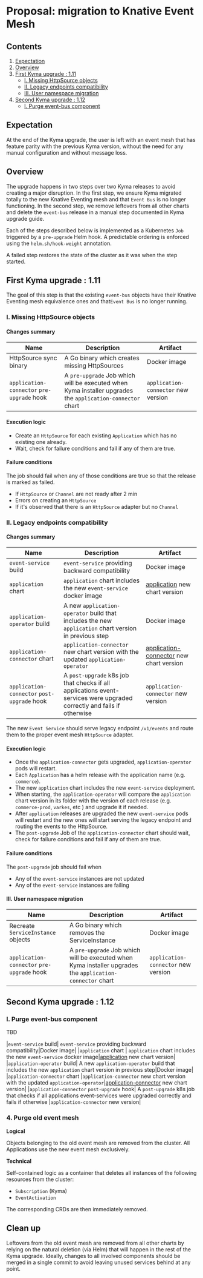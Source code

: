 # Proposal: migration to Knative Event Mesh

## Contents

1. [Expectation](#expectation)
2. [Overview](#overview)
3. [First Kyma upgrade : 1.11](#first-kyma-upgrade--111)
     - [I. Missing HttpSource objects](#i-missing-httpsource-objects)
     - [II. Legacy endpoints compatibility](#ii-legacy-endpoints-compatibility)
     - [III. User namespace migration](#iii-user-namespace-migration)
4. [Second Kyma upgrade : 1.12](#second-kyma-upgrade--112)
     - [I. Purge event-bus component](#i-purge-event-bus-component)

## Expectation

At the end of the Kyma upgrade, the user is left with an event mesh that has feature parity with the previous Kyma
version, without the need for any manual configuration and without message loss.

## Overview

The upgrade happens in two steps over two Kyma releases to avoid creating a major disruption. In
the first step, we ensure Kyma migrated totally to the new Knative Eventing mesh and that `Event Bus` is no longer
functioning. In the second step, we remove leftovers from all other charts and
delete the `event-bus` release in a manual step documented in Kyma upgrade guide.

<!--
described below are orchestrated by the Kyma operator. During a Kyma upgrade, the operator proceeds
component by component, iteratively. The most rational place to hook our migration logic is at the level of the
`cluster-essentials` component, which is the [very first chart](./installation/resources/installer-cr.yaml.tpl#L13-L15)
defined in the `Installation` object, so we can clear the path from there for the actual components' upgrades.
-->

Each of the steps described below is implemented as a Kubernetes `Job` triggered by a `pre-upgrade` Helm hook. A
predictable ordering is enforced using the `helm.sh/hook-weight` annotation.

A failed step restores the state of the cluster as it was when the step started.

## First Kyma upgrade : 1.11

The goal of this step is that the existing `event-bus` objects have their Knative Eventing mesh equivalence ones and
that`Event Bus` is no longer running.

### I. Missing HttpSource objects

#### Changes summary

| Name | Description | Artifact |
|------|-------------|----------|
|HttpSource sync binary| A Go binary which creates missing HttpSources | Docker image|
|`application-connector` `pre-upgrade` hook | A `pre-upgrade` Job which will be executed when Kyma installer upgrades the `application-connector` chart |`application-connector` new version |   

#### Execution logic 

- Create an `HttpSource` for each existing `Application` which has no existing one already.
- Wait, check for failure conditions and fail if any of them are true.
 
#### Failure conditions 
The job should fail when any of those conditions are true so that the release is marked as failed.
 
- If `HttpSource` or `Channel` are not ready after 2 min
- Errors on creating an `HttpSource`
- If it's observed that there is an `HttpSource` adapter but no `Channel`

### II. Legacy endpoints compatibility

#### Changes summary

| Name | Description | Artifact |
|------|-------------|----------|
|`event-service` build| `event-service` providing backward compatibility|Docker image| 
|`application` chart | `application` chart includes the new `event-service` docker image|[application](https://github.com/kyma-project/kyma/tree/master/components/application-operator/charts/application) new chart version| 
|`application-operator` build| A new `application-operator` build that includes the new `application` chart version in previous step|Docker image| 
|`application-connector` chart |`application-connector` new chart version with the updated `application-operator`|[application-connector](https://github.com/kyma-project/kyma/tree/master/resources/application-connector) new chart version|
|`application-connector` `post-upgrade` hook| A `post-upgrade` k8s job that checks if all applications event-services were upgraded correctly and fails if otherwise |`application-connector` new version| 


The new `Event Service` should serve legacy endpoint `/v1/events` and route them to the proper event mesh `HttpSource` adapter.

#### Execution logic

- Once the `application-connector` gets upgraded, `application-operator` pods will restart.
- Each `Application` has a helm release with the application name (e.g. `commerce`). 
- The new `application` chart includes the new `event-service` deployment.
- When starting, the `application-operator` will compare the `application` chart version in its folder with the version of each release (e.g. `commerce-prod`, `varkes`, etc ) and upgrade it if needed.
- After `application` releases are upgraded the new `event-service` pods will restart and the new ones will start serving the legacy endpoint and routing the events to the HttpSource.
- The `post-upgrade` Job of the `application-connector` chart should wait, check for failure conditions and fail if any of them are true.
 
#### Failure conditions 
The `post-upgrade` job should fail when

- Any of the `event-service` instances are not updated
- Any of the `event-service` instances are failing

#### III. User namespace migration

| Name | Description | Artifact |
|------|-------------|----------|
|Recreate `ServiceInstance` objects| A Go binary which removes the ServiceInstance | Docker image|
|`application-connector` `pre-upgrade` hook | A `pre-upgrade` Job which will be executed when Kyma installer upgrades the `application-connector` chart |`application-connector` new version |   


## Second Kyma upgrade : 1.12

### I. Purge event-bus component
TBD


|`event-service` build| `event-service` providing backward compatibility|Docker image| 
|`application` chart | `application` chart includes the new `event-service` docker image|[application](https://github.com/kyma-project/kyma/tree/master/components/application-operator/charts/application) new chart version| 
|`application-operator` build| A new `application-operator` build that includes the new `application` chart version in previous step|Docker image| 
|`application-connector` chart |`application-connector` new chart version with the updated `application-operator`|[application-connector](https://github.com/kyma-project/kyma/tree/master/resources/application-connector) new chart version|
|`application-connector` `post-upgrade` hook| A `post-upgrade` k8s job that checks if all applications event-services were upgraded correctly and fails if otherwise |`application-connector` new version| 




### 4. Purge old event mesh

**Logical**

Objects belonging to the old event mesh are removed from the cluster. All Applications use the new event mesh
exclusively.

**Technical**

Self-contained logic as a container that deletes all instances of the following resources from the cluster:

  * `Subscription` (Kyma)
  * `EventActivation`

The corresponding CRDs are then immediately removed.

## Clean up

Leftovers from the old event mesh are removed from all other charts by relying on the natural deletion (via Helm) that
will happen in the rest of the Kyma upgrade. Ideally, changes to all involved components should be merged in a single
commit to avoid leaving unused services behind at any point.
